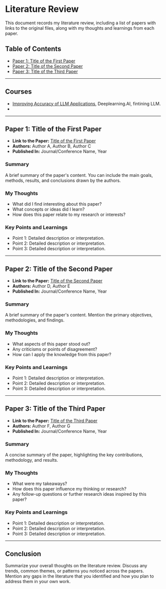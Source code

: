 # Literature Review

This document records my literature review, including a list of papers with links to the original files, along with my thoughts and learnings from each paper.

## Table of Contents
- [Paper 1: Title of the First Paper](#paper-1-title-of-the-first-paper)
- [Paper 2: Title of the Second Paper](#paper-2-title-of-the-second-paper)
- [Paper 3: Title of the Third Paper](#paper-3-title-of-the-third-paper)

---
## Courses
- [Improving Accuracy of LLM Applications](https://learn.deeplearning.ai/courses/improving-accuracy-of-llm-applications/lesson/1/introduction), Deeplearning.AI, fintining LLM.
- 
---

## Paper 1: Title of the First Paper

- **Link to the Paper:** [Title of the First Paper](http://link-to-the-paper.com)
- **Authors:** Author A, Author B, Author C
- **Published In:** Journal/Conference Name, Year

### Summary
A brief summary of the paper's content. You can include the main goals, methods, results, and conclusions drawn by the authors.

### My Thoughts
- What did I find interesting about this paper?
- What concepts or ideas did I learn?
- How does this paper relate to my research or interests?

### Key Points and Learnings
- Point 1: Detailed description or interpretation.
- Point 2: Detailed description or interpretation.
- Point 3: Detailed description or interpretation.

---

## Paper 2: Title of the Second Paper

- **Link to the Paper:** [Title of the Second Paper](http://link-to-the-paper.com)
- **Authors:** Author D, Author E
- **Published In:** Journal/Conference Name, Year

### Summary
A brief summary of the paper's content. Mention the primary objectives, methodologies, and findings.

### My Thoughts
- What aspects of this paper stood out?
- Any criticisms or points of disagreement?
- How can I apply the knowledge from this paper?

### Key Points and Learnings
- Point 1: Detailed description or interpretation.
- Point 2: Detailed description or interpretation.
- Point 3: Detailed description or interpretation.

---

## Paper 3: Title of the Third Paper

- **Link to the Paper:** [Title of the Third Paper](http://link-to-the-paper.com)
- **Authors:** Author F, Author G
- **Published In:** Journal/Conference Name, Year

### Summary
A concise summary of the paper, highlighting the key contributions, methodology, and results.

### My Thoughts
- What were my takeaways?
- How does this paper influence my thinking or research?
- Any follow-up questions or further research ideas inspired by this paper?

### Key Points and Learnings
- Point 1: Detailed description or interpretation.
- Point 2: Detailed description or interpretation.
- Point 3: Detailed description or interpretation.

---

## Conclusion
Summarize your overall thoughts on the literature review. Discuss any trends, common themes, or patterns you noticed across the papers. Mention any gaps in the literature that you identified and how you plan to address them in your own work.

